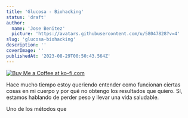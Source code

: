 ```yaml
---
title: 'Glucosa - Biohacking'
status: 'draft'
author:
  name: 'Jose Benitez'
  picture: 'https://avatars.githubusercontent.com/u/58047828?v=4'
slug: 'glucosa-biohacking'
description: ''
coverImage: ''
publishedAt: '2023-08-29T00:50:43.564Z'
---
```




[![Buy Me a Coffee at ko-fi.com](https://storage.ko-fi.com/cdn/kofi4.png?v=3)](https://ko-fi.com/U7U0NTA3S)

Hace mucho tiempo estoy queriendo entender como funcionan ciertas cosas en mi cuerpo y por qué no obtengo los resultados que quiero. Sí, estamos hablando de perder peso y llevar una vida saludable.

Uno de los métodos que

